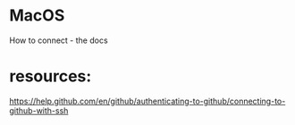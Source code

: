 # MacOS
How to connect - the docs

# resources:
  https://help.github.com/en/github/authenticating-to-github/connecting-to-github-with-ssh
